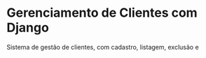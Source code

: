 # Gerenciamento de Clientes com Django
Sistema de gestão de clientes, com cadastro, listagem, exclusão e 
